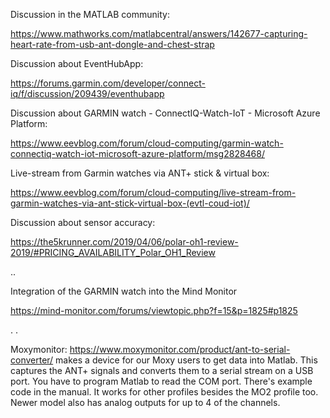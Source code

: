 
Discussion in the MATLAB community:

https://www.mathworks.com/matlabcentral/answers/142677-capturing-heart-rate-from-usb-ant-dongle-and-chest-strap

Discussion about EventHubApp:

https://forums.garmin.com/developer/connect-iq/f/discussion/209439/eventhubapp


Discussion about GARMIN watch - ConnectIQ-Watch-IoT - Microsoft Azure Platform:

https://www.eevblog.com/forum/cloud-computing/garmin-watch-connectiq-watch-iot-microsoft-azure-platform/msg2828468/

Live-stream from Garmin watches via ANT+ stick & virtual box:

https://www.eevblog.com/forum/cloud-computing/live-stream-from-garmin-watches-via-ant-stick-virtual-box-(evtl-coud-iot)/

Discussion about sensor accuracy:

https://the5krunner.com/2019/04/06/polar-oh1-review-2019/#PRICING_AVAILABILITY_Polar_OH1_Review

..

Integration of the GARMIN watch into the Mind Monitor

https://mind-monitor.com/forums/viewtopic.php?f=15&p=1825#p1825

.
.

Moxymonitor:
https://www.moxymonitor.com/product/ant-to-serial-converter/
makes a device for our Moxy users to get data into Matlab. This captures the ANT+ signals and converts them to a serial stream on a USB port. You have to program Matlab to read the COM port. There's example code in the manual. It works for other profiles besides the MO2 profile too. Newer model also has analog outputs for up to 4 of the channels. 
